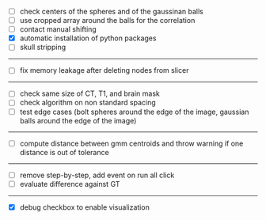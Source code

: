 - [ ] check centers of the spheres and of the gaussinan balls
- [ ] use cropped array around the balls for the correlation
- [ ] contact manual shifting
- [x] automatic installation of python packages
- [ ] skull stripping
---

- [ ] fix memory leakage after deleting nodes from slicer
---

- [ ] check same size of CT, T1, and brain mask
- [ ] check algorithm on non standard spacing
- [ ] test edge cases (bolt spheres around the edge of the image, gaussian balls around the edge of the image)
---

- [ ] compute distance between gmm centroids and throw warning if one distance is out of tolerance
---

- [ ] remove step-by-step, add event on run all click
- [ ] evaluate difference against GT
---

- [x] debug checkbox to enable visualization